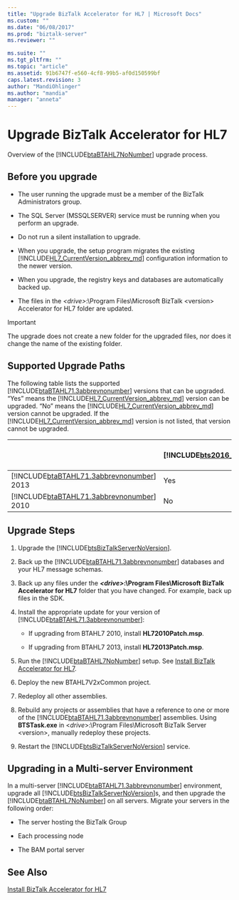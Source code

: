 ```yaml
---
title: "Upgrade BizTalk Accelerator for HL7 | Microsoft Docs"
ms.custom: ""
ms.date: "06/08/2017"
ms.prod: "biztalk-server"
ms.reviewer: ""

ms.suite: ""
ms.tgt_pltfrm: ""
ms.topic: "article"
ms.assetid: 91b6747f-e560-4cf8-99b5-af0d150599bf
caps.latest.revision: 3
author: "MandiOhlinger"
ms.author: "mandia"
manager: "anneta"
---
```

# Upgrade BizTalk Accelerator for HL7
Overview of the [!INCLUDE[btaBTAHL7NoNumber](../../includes/btabtahl7nonumber-md.md)] upgrade process. 

<a name="BKMK_BeforeUpgrade"></a>   
## Before you upgrade  

- The user running the upgrade must be a member of the BizTalk Administrators group.  

- The SQL Server (MSSQLSERVER) service must be running when you perform an upgrade.  

- Do not run a silent installation to upgrade.  

- When you upgrade, the setup program migrates the existing [!INCLUDE[HL7_CurrentVersion_abbrev_md](../../includes/hl7-currentversion-abbrev-md.md)] configuration information to the newer version.  

- When you upgrade, the registry keys and databases are automatically backed up.  

- The files in the *\<drive\>*:\Program Files\Microsoft BizTalk \<version\> Accelerator for HL7 folder are updated.  

> [!IMPORTANT]
>  The upgrade does not create a new folder for the upgraded files, nor does it change the name of the existing folder.  

<a name="BKMK_UpgradePaths"></a>   
## Supported Upgrade Paths  
 The following table lists the supported [!INCLUDE[btaBTAHL71.3abbrevnonumber](../../includes/btabtahl71-3abbrevnonumber-md.md)] versions that can be upgraded. “Yes” means the [!INCLUDE[HL7_CurrentVersion_abbrev_md](../../includes/hl7-currentversion-abbrev-md.md)] version can be upgraded. “No” means the [!INCLUDE[HL7_CurrentVersion_abbrev_md](../../includes/hl7-currentversion-abbrev-md.md)] version cannot be upgraded. If the [!INCLUDE[HL7_CurrentVersion_abbrev_md](../../includes/hl7-currentversion-abbrev-md.md)] version is not listed, that version cannot be upgraded.  


|                                                                                              | [!INCLUDE[bts2016_md](../../includes/bts2016-md.md)] | [!INCLUDE[bts2013r2](../../includes/bts2013r2-md.md)] | BizTalk Server 2013 |
|----------------------------------------------------------------------------------------------|------------------------------------------------------|-------------------------------------------------------|---------------------|
| [!INCLUDE[btaBTAHL71.3abbrevnonumber](../../includes/btabtahl71-3abbrevnonumber-md.md)] 2013 |                         Yes                          |                          Yes                          |         No          |
| [!INCLUDE[btaBTAHL71.3abbrevnonumber](../../includes/btabtahl71-3abbrevnonumber-md.md)] 2010 |                          No                          |                          Yes                          |         Yes         |

<a name="BKMK_UpgradeSteps"></a>   
## Upgrade Steps  

1. Upgrade the [!INCLUDE[btsBizTalkServerNoVersion](../../includes/btsbiztalkservernoversion-md.md)].   

2. Back up the [!INCLUDE[btaBTAHL71.3abbrevnonumber](../../includes/btabtahl71-3abbrevnonumber-md.md)] databases and your HL7 message schemas.  

3. Back up any files under the **_\<drive\>_:\Program Files\Microsoft BizTalk Accelerator for HL7** folder that you have changed. For example, back up files in the SDK.  

4. Install the appropriate update for your version of [!INCLUDE[btaBTAHL71.3abbrevnonumber](../../includes/btabtahl71-3abbrevnonumber-md.md)]:  

   -   If upgrading from BTAHL7 2010, install **HL72010Patch.msp**.  

   -   If upgrading from BTAHL7 2013, install **HL72013Patch.msp**.  


5. Run the [!INCLUDE[btaBTAHL7NoNumber](../../includes/btabtahl7nonumber-md.md)] setup. See [Install BizTalk Accelerator for HL7](../../adapters-and-accelerators/accelerator-hl7/install-biztalk-accelerator-for-hl7.md).  

6. Deploy the new BTAHL7V2*x*Common project.  

7. Redeploy all other assemblies.  

8. Rebuild any projects or assemblies that have a reference to one or more of the [!INCLUDE[btaBTAHL71.3abbrevnonumber](../../includes/btabtahl71-3abbrevnonumber-md.md)] assemblies. Using **BTSTask.exe** in \<*drive*\>:\Program Files\Microsoft BizTalk Server \<version\>, manually redeploy these projects.  

9. Restart the [!INCLUDE[btsBizTalkServerNoVersion](../../includes/btsbiztalkservernoversion-md.md)] service.  

<a name="BKMK_UpgradeMulti"></a>   
## Upgrading in a Multi-server Environment  
 In a multi-server [!INCLUDE[btaBTAHL71.3abbrevnonumber](../../includes/btabtahl71-3abbrevnonumber-md.md)] environment, upgrade all [!INCLUDE[btsBizTalkServerNoVersion](../../includes/btsbiztalkservernoversion-md.md)]s, and then upgrade the [!INCLUDE[btaBTAHL7NoNumber](../../includes/btabtahl7nonumber-md.md)] on all servers. Migrate your servers in the following order:  

-   The server hosting the BizTalk Group  

-   Each processing node  

-   The BAM portal server  

## See Also  
 [Install BizTalk Accelerator for HL7](../../adapters-and-accelerators/accelerator-hl7/install-biztalk-accelerator-for-hl7.md)